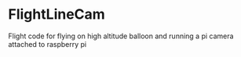 # FlightLineCam

Flight code for flying on high altitude balloon and running a pi camera attached to raspberry pi
